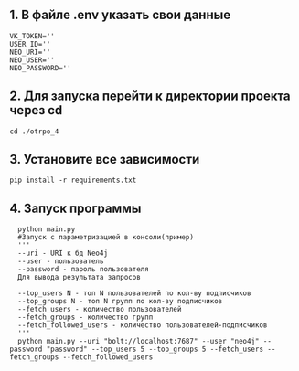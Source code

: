 ## 1. В файле .env указать свои данные 
    VK_TOKEN=''
    USER_ID=''
    NEO_URI=''
    NEO_USER=''
    NEO_PASSWORD=''
## 2. Для запуска перейти к директории проекта через cd
    cd ./otrpo_4

## 3. Установите все зависимости 
    pip install -r requirements.txt
## 4. Запуск программы
      python main.py 
      #Запуск с параметризацией в консоли(пример)
      '''
      --uri - URI к бд Neo4j
      --user - пользователь
      --password - пароль пользователя
      Для вывода результата запросов
      
      --top_users N - топ N пользователей по кол-ву подписчиков
      --top_groups N - топ N групп по кол-ву подписчиков
      --fetch_users - количество пользователей
      --fetch_groups - количество групп
      --fetch_followed_users - количество пользователей-подписчиков
      '''
      python main.py --uri "bolt://localhost:7687" --user "neo4j" --password "password" --top_users 5 --top_groups 5 --fetch_users --fetch_groups --fetch_followed_users
